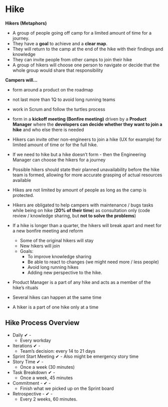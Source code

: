 # Hike

**Hikers (Metaphors)**

- A group of people going off camp for a limited amount of time for a journey.
- They have a **goal** to achieve and a **clear map**.
- They will return to the camp at the end of the hike with their findings and knowledge
- They can invite people from other camps to join their hike
- A group of hikers will choose one person to navigate or decide that the whole group would share that responsibility

**Campers will…**

- form around a product on the roadmap
- not last more than 1Q to avoid long running teams
- work in Scrum and follow the turtles process
- form in a **kickoff meeting (Bonfire meeting)** driven by a **Product Manager** where the **developers can decide whether they want to join a hike** and who else there is needed
- Hikers can invite other non-engineers to join a hike (UX for example) for limited amount of time or for the full hike.
- If we need to hike but a hike doesn’t form - then the Engineering Manager can choose the hikers for a journey
- Possible hikers should state their planned unavailability before the hike team is formed, allowing for more accurate grasping of actual resources available

- Hikes are not limited by amount of people as long as the camp is protected.
- Hikers are obligated to help campers with maintenance / bugs tasks while being on hike (**20% of their time**) as consultation only (code review / knowledge sharing, but **not to solve the problems**)
- If a hike is longer than a quarter, the hikers will break apart and meet for a new bonfire meeting and reform
    - Some of the original hikers will stay
    - New hikers will join 
    - Goals: 
        - To improve knowledge sharing 
        - Be able to react to changes (we might need more / less people)
        - Avoid long running hikes
        - Adding new perspective to the hike.
- Product Manager is a part of any hike and acts as a member of the hike’s rituals 
- Several hikes can happen at the same time
- A hiker is a part of one hike only at a time

## Hike Process Overview

- Daily ✔ - 
    - Every workday
- Iterations ✔ - 
    - Team’s decision: every 14 to 21 days
- Sprint Start Meeting ✔  - Also might be emergency story time
- Story Time ✔ - 
    - Once a week (30 minutes) 
- Task Breakdown ✔ - 
    - Once a week, 45 minutes
- Commitment - ✔ - 
    - Finish what we picked up on the Sprint board
- Retrospective - ✔ - 
    - Every 2 weeks, 60 minutes.